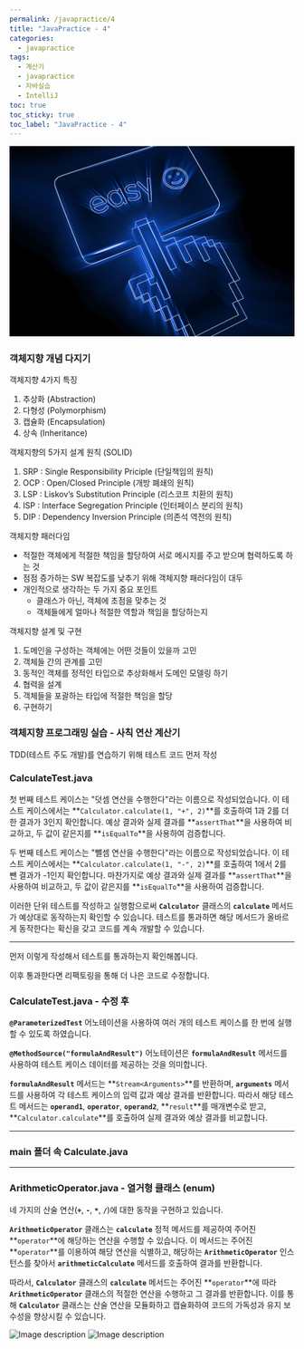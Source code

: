 ```yaml
---
permalink: /javapractice/4
title: "JavaPractice - 4"
categories:
  - javapractice
tags:
  - 계산기
  - javapractice
  - 자바실습
  - IntelliJ
toc: true
toc_sticky: true
toc_label: "JavaPractice - 4"
---
```


![img](/images/javapractice/door.jpg)

### 객체지향 개념 다지기

객체지향 4가지 특징

1. 추상화 (Abstraction)
2. 다형성 (Polymorphism)
3. 캡슐화 (Encapsulation)
4. 상속 (Inheritance)

객체지향의 5가지 설계 원칙 (SOLID)

1. SRP : Single Responsibility Priciple (단일책임의 원칙)
2. OCP : Open/Closed Principle (개방 폐쇄의 원칙)
3. LSP : Liskov’s Substitution Principle (리스코프 치환의 원칙)
4. ISP : Interface Segregation Principle (인터페이스 분리의 원칙)
5. DIP : Dependency Inversion Principle (의존석 역전의 원칙)

객체지향 패러다임

- 적절한 객체에게 적절한 책임을 할당하여 서로 메시지를 주고 받으며 협력하도록 하는 것
- 점점 증가하는 SW 복잡도를 낮추기 위해 객체지향 패러다임이 대두
- 개인적으로 생각하는 두 가지 중요 포인트
  - 클래스가 아닌, 객체에 초점을 맞추는 것
  - 객체들에게 얼마나 적절한 역할과 책임을 할당하는지

객체지향 설계 및 구현

1. 도메인을 구성하는 객체에는 어떤 것들이 있을까 고민
2. 객체들 간의 관계를 고민
3. 동적인 객체를 정적인 타입으로 추상화해서 도메인 모델링 하기
4. 협력을 설계
5. 객체들을 포괄하는 타입에 적절한 책임을 할당
6. 구현하기

### 객체지향 프로그래밍 실습 - 사칙 연산 계산기

TDD(테스트 주도 개발)를 연습하기 위해 테스트 코드 먼저 작성

### CalculateTest.java

<script src="https://gist.github.com/junyihong/eed09e03bcc371262e0f97ee739a747f.js"></script>

첫 번째 테스트 케이스는 "덧셈 연산을 수행한다"라는 이름으로 작성되었습니다. 이 테스트 케이스에서는 **`Calculator.calculate(1, "+", 2)`**를 호출하여 1과 2를 더한 결과가 3인지 확인합니다. 예상 결과와 실제 결과를 **`assertThat`**을 사용하여 비교하고, 두 값이 같은지를 **`isEqualTo`**을 사용하여 검증합니다.

두 번째 테스트 케이스는 "뺄셈 연산을 수행한다"라는 이름으로 작성되었습니다. 이 테스트 케이스에서는 **`Calculator.calculate(1, "-", 2)`**를 호출하여 1에서 2를 뺀 결과가 -1인지 확인합니다. 마찬가지로 예상 결과와 실제 결과를 **`assertThat`**을 사용하여 비교하고, 두 값이 같은지를 **`isEqualTo`**을 사용하여 검증합니다.

이러한 단위 테스트를 작성하고 실행함으로써 **`Calculator`** 클래스의 **`calculate`** 메서드가 예상대로 동작하는지 확인할 수 있습니다. 테스트를 통과하면 해당 메서드가 올바르게 동작한다는 확신을 갖고 코드를 계속 개발할 수 있습니다.

---

먼저 이렇게 작성해서 테스트를 통과하는지 확인해봅니다.

이후 통과한다면 리팩토링을 통해 더 나은 코드로 수정합니다.

### CalculateTest.java - 수정 후

<script src="https://gist.github.com/junyihong/cc42f4fa9174c46707be7c5d4a2d2c8e.js"></script>

**`@ParameterizedTest`** 어노테이션을 사용하여 여러 개의 테스트 케이스를 한 번에 실행할 수 있도록 하였습니다.

**`@MethodSource("formulaAndResult")`** 어노테이션은 **`formulaAndResult`** 메서드를 사용하여 테스트 케이스 데이터를 제공하는 것을 의미합니다.

**`formulaAndResult`** 메서드는 **`Stream<Arguments>`**를 반환하며, **`arguments`** 메서드를 사용하여 각 테스트 케이스의 입력 값과 예상 결과를 반환합니다. 따라서 해당 테스트 메서드는 **`operand1`**, **`operator`**, **`operand2`**, **`result`**를 매개변수로 받고, **`Calculator.calculate`**를 호출하여 실제 결과와 예상 결과를 비교합니다.

---

### main 폴더 속 Calculate.java

<script src="https://gist.github.com/junyihong/5622d39b7c98fc5ec80acfee0e3e33f4.js"></script>

---

### ArithmeticOperator.java - 열거형 클래스 (enum)

<script src="https://gist.github.com/junyihong/95b52265f5b48ee225685b0141ff7d5c.js"></script>

네 가지의 산술 연산(**`+`**, **`-`**, **`*`**, **`/`**)에 대한 동작을 구현하고 있습니다.

**`ArithmeticOperator`** 클래스는 **`calculate`** 정적 메서드를 제공하여 주어진 **`operator`**에 해당하는 연산을 수행할 수 있습니다. 이 메서드는 주어진 **`operator`**를 이용하여 해당 연산을 식별하고, 해당하는 **`ArithmeticOperator`** 인스턴스를 찾아서 **`arithmeticCalculate`** 메서드를 호출하여 결과를 반환합니다.

따라서, **`Calculator`** 클래스의 **`calculate`** 메서드는 주어진 **`operator`**에 따라 **`ArithmeticOperator`** 클래스의 적절한 연산을 수행하고 그 결과를 반환합니다. 이를 통해 **`Calculator`** 클래스는 산술 연산을 모듈화하고 캡슐화하여 코드의 가독성과 유지 보수성을 향상시킬 수 있습니다.

<img src="{{site.baseurl}}/images/javapractice/13.png" alt="Image description" style="width: 40%; height: 50%; margin-bottom: 20px">
<img src="{{site.baseurl}}/images/javapractice/14.png" alt="Image description" style="width: 100%; height: 70%; margin-bottom: 20px">
